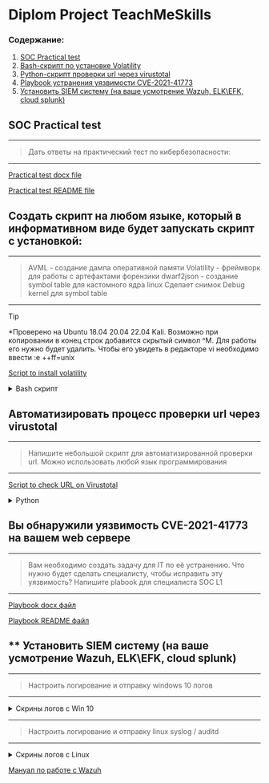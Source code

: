 # **Diplom Project TeachMeSkills**


### Содержание:

 1. [SOC Practical test](https://github.com/AntonShadzin/Diplom_Cyb04/tree/main?tab=readme-ov-file#soc-practical-test)
 2. [Bash-скрипт по установке  Volatility](https://github.com/AntonShadzin/Diplom_Cyb04/tree/main?tab=readme-ov-file#%D1%81%D0%BE%D0%B7%D0%B4%D0%B0%D1%82%D1%8C-%D1%81%D0%BA%D1%80%D0%B8%D0%BF%D1%82-%D0%BD%D0%B0-%D0%BB%D1%8E%D0%B1%D0%BE%D0%BC-%D1%8F%D0%B7%D1%8B%D0%BA%D0%B5-%D0%BA%D0%BE%D1%82%D0%BE%D1%80%D1%8B%D0%B9-%D0%B2-%D0%B8%D0%BD%D1%84%D0%BE%D1%80%D0%BC%D0%B0%D1%82%D0%B8%D0%B2%D0%BD%D0%BE%D0%BC-%D0%B2%D0%B8%D0%B4%D0%B5-%D0%B1%D1%83%D0%B4%D0%B5%D1%82-%D0%B7%D0%B0%D0%BF%D1%83%D1%81%D0%BA%D0%B0%D1%82%D1%8C-%D1%81%D0%BA%D1%80%D0%B8%D0%BF%D1%82-%D1%81-%D1%83%D1%81%D1%82%D0%B0%D0%BD%D0%BE%D0%B2%D0%BA%D0%BE%D0%B9)
 3. [Python-скрипт проверки url через virustotal](https://github.com/AntonShadzin/Diplom_Cyb04/tree/main?tab=readme-ov-file#%D0%B0%D0%B2%D1%82%D0%BE%D0%BC%D0%B0%D1%82%D0%B8%D0%B7%D0%B8%D1%80%D0%BE%D0%B2%D0%B0%D1%82%D1%8C-%D0%BF%D1%80%D0%BE%D1%86%D0%B5%D1%81%D1%81-%D0%BF%D1%80%D0%BE%D0%B2%D0%B5%D1%80%D0%BA%D0%B8-url-%D1%87%D0%B5%D1%80%D0%B5%D0%B7-virustotal)
 4. [Playbook устранения уязвимости CVE-2021-41773](https://github.com/AntonShadzin/Diplom_Cyb04/tree/main?tab=readme-ov-file#%D0%B2%D1%8B-%D0%BE%D0%B1%D0%BD%D0%B0%D1%80%D1%83%D0%B6%D0%B8%D0%BB%D0%B8-%D1%83%D1%8F%D0%B7%D0%B2%D0%B8%D0%BC%D0%BE%D1%81%D1%82%D1%8C-cve-2021-41773-%D0%BD%D0%B0-%D0%B2%D0%B0%D1%88%D0%B5%D0%BC-web-%D1%81%D0%B5%D1%80%D0%B2%D0%B5%D1%80%D0%B5)
 5. [Установить SIEM систему (на ваше усмотрение Wazuh, ELK\EFK, cloud splunk)](https://github.com/AntonShadzin/Diplom_Cyb04/tree/main?tab=readme-ov-file#-%D1%83%D1%81%D1%82%D0%B0%D0%BD%D0%BE%D0%B2%D0%B8%D1%82%D1%8C-siem-%D1%81%D0%B8%D1%81%D1%82%D0%B5%D0%BC%D1%83-%D0%BD%D0%B0-%D0%B2%D0%B0%D1%88%D0%B5-%D1%83%D1%81%D0%BC%D0%BE%D1%82%D1%80%D0%B5%D0%BD%D0%B8%D0%B5-wazuh-elkefk-cloud-splunk)


## SOC Practical test 
___
>    Дать ответы на практический тест по кибербезопасности:
___

[Practical test docx file](/Practical%20test/Diplom.docx)

[Practical test README file](/Practical%20test/README.md)

## Создать скрипт на любом языке, который в информативном виде будет запускать скрипт с установкой:
___
>    AVML - создание дампа оперативной памяти
>    Volatility - фреймворк для работы с артефактами форензики
>    dwarf2json - создание symbol table для кастомного ядра linux
>    Сделает снимок Debug kernel для symbol table
___

> [!TIP]
> *Проверено на Ubuntu 18.04 20.04 22.04 Kali. Возможно при копировании в конец строк добавится скрытый символ ^M. Для работы его нужно будет удалить. Чтобы его увидеть в редакторе vi необходимо ввести :e ++ff=unix

[Script to install volatility](/Script%20install%20volatility/ubuntu)

<details><summary>Bash cкрипт</summary>

```bash

#!/bin/bash

RED='\e[31m'
GREEN='\e[32m'
BLUE='\e[34m'
RESET='\e[0m'

echo -e "$BLUE Welcome to install Volatility3 $RESET"
sudo apt-get update >/dev/null

echo -e "$BLUE Check and install dependency $RESET"

if dpkg -l python3-full >/dev/null
then echo -e "$GREEN Already installed python3-full $RESET"
else echo -e "$BLUE Install python3-full $RESET" && sudo apt-get install -y pyton3-full
fi

if dpkg -l python3-pip >/dev/null
then echo -e "$GREEN Already installed python3-pip $RESET"
else echo -e "$BLUE Install python3-pip $RESET" && sudo apt-get install -y pyton3-pip
fi

if dpkg -l wget >/dev/null
then echo -e "$GREEN Already installed wget $RESET"
else echo -e "$BLUE Install wget $RESET" && sudo apt-get install -y wget
fi

if dpkg -l git >/dev/null
then echo -e "$GREEN Already installed git $RESET"
else echo -e "$BLUE Install git $RESET" && sudo apt-get install -y git
fi

if dpkg -l golang-go >/dev/null
then echo -e "$GREEN Already installed golang-go $RESET"
else echo -e "$BLUE Install golang-go $RESET" && sudo apt-get install -y golang-go
fi

cd

echo -e "$GREEN Download the latest release of avml $RESET"

wget https://github.com/microsoft/avml/releases/download/v0.14.0/avml

echo -e "$GREEN Make the file executable $RESET"

sudo chmod +x avml


echo -e "$GREEN Move the executable to a directory in /usr/local/bin $RESET"

sudo mv avml /usr/local/bin/

if avml --help >/dev/null
then echo -e "$GREEN AVML is installed $RESET"
else echo -e "$RED AVML is not installed $RESET" && exit 0
fi

echo -e "$GREEN Create memory dump $RESET"

sudo avml ~/memory.dmp
sudo chown $USER:$USER memory.dmp
sudo chmod 755 memory.dmp


echo -e "$GREEN Install Volatility3 $RESET"

git clone https://github.com/volatilityfoundation/volatility3.git
cd volatility3

echo -e "$GREEN Install Volatility3 requirements $RESET"


pip3 install -r requirements-minimal.txt
pip3 install -r requirements.txt

echo -e "$GREEN Install the corresponding debug symbols $RESET"

release=$(lsb_release -cs)

sudo tee /etc/apt/sources.list.d/ddebs.list <<EOF

deb http://ddebs.ubuntu.com $release main restricted universe multiverse
deb http://ddebs.ubuntu.com $release-updates main restricted universe multiverse
deb http://ddebs.ubuntu.com $release-proposed main restricted universe multiverse


EOF

wget -O - http://ddebs.ubuntu.com/dbgsym-release-key.asc | sudo apt-key add -


sudo apt update
sudo apt install linux-image-$(uname -r)-dbgsym

# Debug kernel is at: /usr/lib/debug/boot/vmlinux-$(uname -r)
echo -e "$GREEN Instal dwarf2json $RESET"
cd 
git clone https://github.com/volatilityfoundation/dwarf2json.git
cd dwarf2json
go build
sudo cp dwarf2json /usr/local/bin/
if dwarf2json --help >/dev/null
then echo -e "$GREEN dwarf2json is installed $RESET"
else echo -e "$RED dwarf2json is not installed $RESET" && exit 0
fi


cd /usr/lib/debug/boot/
chmod 755 vmlinux-$(uname -r)
chown $USER:$USER vmlinux-$(uname -r)
sudo mkdir ~/volatility3/volatility3/symbols/linux
sudo dwarf2json linux  --elf /usr/lib/debug/boot/vmlinux-$(uname -r) --system-map /boot/System.map-$(uname -r) > ~/Ubuntu-$(uname -r).json
sudo cp ~/Ubuntu-$(uname -r).json ~/volatility3/volatility3/symbols/linux/
cd ~/volatility3

PS3='Select module for volatility3: '
sys=("Lsof" "Pstree" "Bash" "Check_creds" "Exit")
select fav in "${sys[@]}"; do
    case $fav in
        "Lsof")
            echo -e  "$GREEN Lists open files for each processes $RESET"
            sudo python3 vol.py -f ~/memory.dmp linux.lsof.Lsof
            break
            ;;
         "Pstree")
            echo -e  "$GREEN Plugin for listing processes in a tree based on their parent process ID $RESET"
            sudo python3 vol.py -f ~/memory.dmp linux.pstree.PsTree
            break
            ;;
        "Bash")
            echo -e  "$GREEN Recovers bash command history from memory $RESET"
            sudo python3 vol.py -f ~/memory.dmp linux.bash.Bash
            break
            ;;
        "Check_creds")
            echo -e  "$GREEN Lists open files for each processes $RESET"
            sudo python3 vol.py -f ~/memory.dmp linux.check_creds.Check_creds
            break
            ;;
        "Exit")
            echo -e "$RED User requested exit $RESET"
            exit 0
            ;;
             *) echo -e "$RED invalid option $REPLY $RESET";;
    esac
done

```

</details>

## Автоматизировать процесс проверки url через virustotal
___
>  Напишите небольшой скрипт для автоматизированной проверки url. Можно использовать любой язык программирования
___

[Script to check URL on Virustotal](/Script%20to%20check%20URL%20on%20Virustotal/Virustotal.py)

<details><summary>Python</summary>

```python

import requests

def check_url(api_key, url):
    api_url = 'https://www.virustotal.com/vtapi/v2/url/report'
    params = {
        'apikey': api_key,
        'resource': url,
    }
    
    response = requests.get(api_url, params=params)
    
    if response.status_code == 200:
        result = response.json()
        if result['response_code'] == 1:  # URL был проверен
            print(f"URL: {url}")
            print("Обнаруженные угрозы:")
            for engine in result['scans']:
                if result['scans'][engine]['detected']:
                    print(f"{engine}: Обнаружено")
                else:
                    print(f"{engine}: Не обнаружено")
        else:
            print("URL не найден в базе данных.")
    else:
        print(f"Ошибка: {response.status_code}")

if __name__ == "__main__":
    API_KEY = '6b98b76b60da24c0f6567bc9551b091abe7cb15760be75683fda7fbaba27239e'
    url_to_check = input("Введите URL для проверки: ")
    check_url(API_KEY, url_to_check)

```
</details>

## Вы обнаружили уязвимость CVE-2021-41773 на вашем web сервере
___
>    Вам необходимо создать задачу для IT по её устранению. Что нужно будет сделать специалисту, чтобы исправить эту уязвимость? Напишите plabook для специалиста SOC L1
___

[Playbook docx файл](/Playbook/Playbook%20по%20устранению%20уязвимости%20CVE.docx)

[Playbook README файл](/Playbook/README.md)

## ** Установить SIEM систему (на ваше усмотрение Wazuh, ELK\EFK, cloud splunk)
___
> Настроить логирование и отправку windows 10 логов
___

<details><summary>Скрины логов с Win 10</summary>

![win10_1](/Wazuh/wazuh_win10_1.png)

![win10_2](/Wazuh/wazuh_win10_2.png)

![win10_3](/Wazuh/wazuh_win10_3.png)

</details>

___
> Настроить логирование и отправку linux syslog / auditd
___

<details><summary>Скрины логов с Linux</summary>

![linux_1](/Wazuh/wazuh_kali_1.png)

![linux_2](/Wazuh/wazuh_kali_2.png)

![linux_3](/Wazuh/wazuh_kali_3.png)

</details>

[Мануал по работе с Wazuh](/Wazuh/siem.7z)
